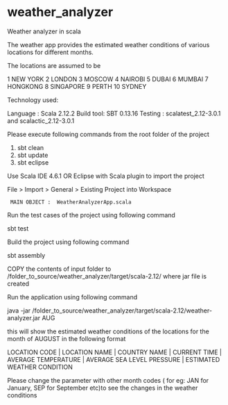 # weather_analyzer
Weather analyzer in scala

The weather app provides the estimated weather conditions of various locations for different months.

The locations are assumed to be 

1 NEW YORK
2 LONDON
3 MOSCOW
4 NAIROBI
5 DUBAI
6 MUMBAI
7 HONGKONG
8 SINGAPORE
9 PERTH
10 SYDNEY

Technology  used:

 Language : Scala 2.12.2
 Build tool: SBT 0.13.16
 Testing : scalatest_2.12-3.0.1 and scalactic_2.12-3.0.1

Please execute following commands from the root folder of the project

1. sbt clean
2. sbt update
3. sbt eclipse

Use Scala IDE 4.6.1 OR Eclipse with Scala plugin to import the project

File > Import > General > Existing Project into Workspace

     MAIN OBJECT :  WeatherAnalyzerApp.scala


Run the test cases of the project using following command

   sbt test

Build the project using following command

  sbt assembly
  
COPY the contents of input folder to  /folder_to_source/weather_analyzer/target/scala-2.12/ where jar file is created 

Run the application using following command 

java -jar  /folder_to_source/weather_analyzer/target/scala-2.12/weather-analyzer.jar AUG

this will show the estimated weather conditions of the locations for the month of AUGUST in the following format

LOCATION CODE | LOCATION NAME | COUNTRY NAME | CURRENT TIME | AVERAGE TEMPERATURE | AVERAGE SEA LEVEL PRESSURE | ESTIMATED WEATHER CONDITION

Please change the parameter with other month codes ( for eg: JAN for January, SEP for September etc)to see the changes in the weather conditions